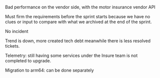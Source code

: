 Bad performance on the vendor side, with the motor insurance vendor API

Must firm the requirements before the sprint starts because we have no clues or input to compare with what we archived at the end of the sprint.

No incident

Trend is down, more created tech debt meanwhile there is less resolved tickets.


Telemetry: still having some services under the Insure team is not completed to upgrade.

Migration to arm64: can be done separately 
